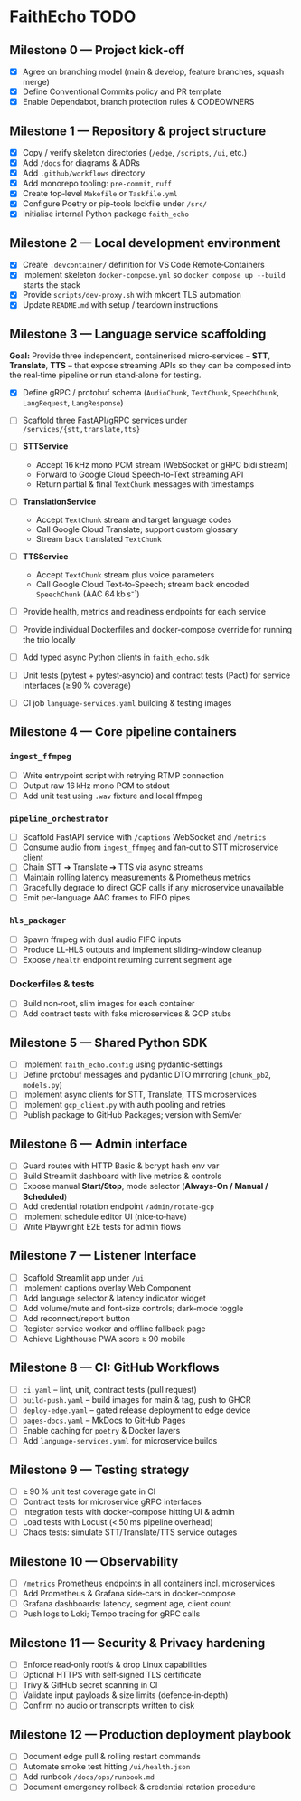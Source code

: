 # FaithEcho TODO

## Milestone 0 — Project kick‑off

- [x] Agree on branching model (main & develop, feature branches, squash merge)
- [x] Define Conventional Commits policy and PR template
- [x] Enable Dependabot, branch protection rules & CODEOWNERS

## Milestone 1 — Repository & project structure

- [x] Copy / verify skeleton directories (`/edge`, `/scripts`, `/ui`, etc.)
- [x] Add `/docs` for diagrams & ADRs
- [x] Add `.github/workflows` directory
- [x] Add monorepo tooling: `pre‑commit`, `ruff`
- [x] Create top‑level `Makefile` or `Taskfile.yml`
- [x] Configure Poetry or pip‑tools lockfile under `/src/`
- [x] Initialise internal Python package `faith_echo`

## Milestone 2 — Local development environment

- [x] Create `.devcontainer/` definition for VS Code Remote‑Containers
- [x] Implement skeleton `docker-compose.yml` so `docker compose up --build` starts the stack
- [x] Provide `scripts/dev‑proxy.sh` with mkcert TLS automation
- [x] Update `README.md` with setup / teardown instructions

## Milestone 3 — Language service scaffolding

**Goal:** Provide three independent, containerised micro‑services – **STT**, **Translate**, **TTS** – that expose streaming APIs so they can be composed into the real‑time pipeline or run stand‑alone for testing.

- [x] Define gRPC / protobuf schema (`AudioChunk`, `TextChunk`, `SpeechChunk`, `LangRequest`, `LangResponse`)
- [ ] Scaffold three FastAPI/gRPC services under `/services/{stt,translate,tts}`
- [ ] **STTService**

  * Accept 16 kHz mono PCM stream (WebSocket or gRPC bidi stream)
  * Forward to Google Cloud Speech‑to‑Text streaming API
  * Return partial & final `TextChunk` messages with timestamps
- [ ] **TranslationService**

  * Accept `TextChunk` stream and target language codes
  * Call Google Cloud Translate; support custom glossary
  * Stream back translated `TextChunk`
- [ ] **TTSService**

  * Accept `TextChunk` stream plus voice parameters
  * Call Google Cloud Text‑to‑Speech; stream back encoded `SpeechChunk` (AAC 64 kb s⁻¹)
- [ ] Provide health, metrics and readiness endpoints for each service
- [ ] Provide individual Dockerfiles and docker‑compose override for running the trio locally
- [ ] Add typed async Python clients in `faith_echo.sdk`
- [ ] Unit tests (pytest + pytest‑asyncio) and contract tests (Pact) for service interfaces (≥ 90 % coverage)
- [ ] CI job `language‑services.yaml` building & testing images

## Milestone 4 — Core pipeline containers

### `ingest_ffmpeg`

- [ ] Write entrypoint script with retrying RTMP connection
- [ ] Output raw 16 kHz mono PCM to stdout
- [ ] Add unit test using `.wav` fixture and local ffmpeg

### `pipeline_orchestrator`

- [ ] Scaffold FastAPI service with `/captions` WebSocket and `/metrics`
- [ ] Consume audio from `ingest_ffmpeg` and fan‑out to STT microservice client
- [ ] Chain STT ➔ Translate ➔ TTS via async streams
- [ ] Maintain rolling latency measurements & Prometheus metrics
- [ ] Gracefully degrade to direct GCP calls if any microservice unavailable
- [ ] Emit per‑language AAC frames to FIFO pipes

### `hls_packager`

- [ ] Spawn ffmpeg with dual audio FIFO inputs
- [ ] Produce LL‑HLS outputs and implement sliding‑window cleanup
- [ ] Expose `/health` endpoint returning current segment age

### Dockerfiles & tests

- [ ] Build non‑root, slim images for each container
- [ ] Add contract tests with fake microservices & GCP stubs

## Milestone 5 — Shared Python SDK

- [ ] Implement `faith_echo.config` using pydantic-settings
- [ ] Define protobuf messages and pydantic DTO mirroring (`chunk_pb2`, `models.py`)
- [ ] Implement async clients for STT, Translate, TTS microservices
- [ ] Implement `gcp_client.py` with auth pooling and retries
- [ ] Publish package to GitHub Packages; version with SemVer

## Milestone 6 — Admin interface

- [ ] Guard routes with HTTP Basic & bcrypt hash env var
- [ ] Build Streamlit dashboard with live metrics & controls
- [ ] Expose manual **Start/Stop**, mode selector (**Always‑On / Manual / Scheduled**)
- [ ] Add credential rotation endpoint `/admin/rotate-gcp`
- [ ] Implement schedule editor UI (nice‑to‑have)
- [ ] Write Playwright E2E tests for admin flows

## Milestone 7 — Listener Interface

- [ ] Scaffold Streamlit app under `/ui`
- [ ] Implement captions overlay Web Component
- [ ] Add language selector & latency indicator widget
- [ ] Add volume/mute and font‑size controls; dark‑mode toggle
- [ ] Add reconnect/report button
- [ ] Register service worker and offline fallback page
- [ ] Achieve Lighthouse PWA score ≥ 90 mobile

## Milestone 8 — CI: GitHub Workflows

- [ ] `ci.yaml` – lint, unit, contract tests (pull request)
- [ ] `build‑push.yaml` – build images for main & tag, push to GHCR
- [ ] `deploy‑edge.yaml` – gated release deployment to edge device
- [ ] `pages‑docs.yaml` – MkDocs to GitHub Pages
- [ ] Enable caching for `poetry` & Docker layers
- [ ] Add `language‑services.yaml` for microservice builds

## Milestone 9 — Testing strategy

- [ ] ≥ 90 % unit test coverage gate in CI
- [ ] Contract tests for microservice gRPC interfaces
- [ ] Integration tests with docker‑compose hitting UI & admin
- [ ] Load tests with Locust (< 50 ms pipeline overhead)
- [ ] Chaos tests: simulate STT/Translate/TTS service outages

## Milestone 10 — Observability

- [ ] `/metrics` Prometheus endpoints in all containers incl. microservices
- [ ] Add Prometheus & Grafana side‑cars in docker‑compose
- [ ] Grafana dashboards: latency, segment age, client count
- [ ] Push logs to Loki; Tempo tracing for gRPC calls

## Milestone 11 — Security & Privacy hardening

- [ ] Enforce read‑only rootfs & drop Linux capabilities
- [ ] Optional HTTPS with self‑signed TLS certificate
- [ ] Trivy & GitHub secret scanning in CI
- [ ] Validate input payloads & size limits (defence‑in‑depth)
- [ ] Confirm no audio or transcripts written to disk

## Milestone 12 — Production deployment playbook

- [ ] Document edge pull & rolling restart commands
- [ ] Automate smoke test hitting `/ui/health.json`
- [ ] Add runbook `/docs/ops/runbook.md`
- [ ] Document emergency rollback & credential rotation procedure
